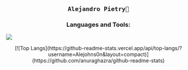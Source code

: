 <h3 align='center'><samp><strong>Alejandro Pietry</strong>👋</samp></h3>

<h3 align='center'>Languages and Tools:</h4>
<code><img src="https://user-images.githubusercontent.com/52106304/95490450-9ffad300-096e-11eb-8830-2e9a5c9f6bfa.png"></code>


<p align='center'>
[![Top Langs](https://github-readme-stats.vercel.app/api/top-langs/?username=Alejohns0n&layout=compact)](https://github.com/anuraghazra/github-readme-stats)
</p>
